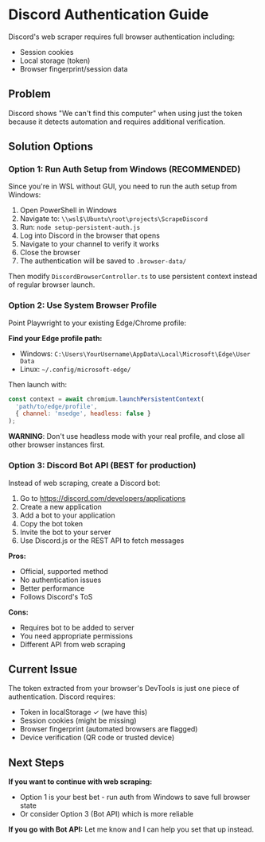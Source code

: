 # Discord Authentication Guide

Discord's web scraper requires full browser authentication including:
- Session cookies
- Local storage (token)
- Browser fingerprint/session data

## Problem
Discord shows "We can't find this computer" when using just the token because it detects automation and requires additional verification.

## Solution Options

### Option 1: Run Auth Setup from Windows (RECOMMENDED)

Since you're in WSL without GUI, you need to run the auth setup from Windows:

1. Open PowerShell in Windows
2. Navigate to: `\\wsl$\Ubuntu\root\projects\ScrapeDiscord`
3. Run: `node setup-persistent-auth.js`
4. Log into Discord in the browser that opens
5. Navigate to your channel to verify it works
6. Close the browser
7. The authentication will be saved to `.browser-data/`

Then modify `DiscordBrowserController.ts` to use persistent context instead of regular browser launch.

### Option 2: Use System Browser Profile

Point Playwright to your existing Edge/Chrome profile:

**Find your Edge profile path:**
- Windows: `C:\Users\YourUsername\AppData\Local\Microsoft\Edge\User Data`
- Linux: `~/.config/microsoft-edge/`

Then launch with:
```javascript
const context = await chromium.launchPersistentContext(
  'path/to/edge/profile',
  { channel: 'msedge', headless: false }
);
```

**WARNING**: Don't use headless mode with your real profile, and close all other browser instances first.

### Option 3: Discord Bot API (BEST for production)

Instead of web scraping, create a Discord bot:

1. Go to https://discord.com/developers/applications
2. Create a new application
3. Add a bot to your application
4. Copy the bot token
5. Invite the bot to your server
6. Use Discord.js or the REST API to fetch messages

**Pros:**
- Official, supported method
- No authentication issues
- Better performance
- Follows Discord's ToS

**Cons:**
- Requires bot to be added to server
- You need appropriate permissions
- Different API from web scraping

## Current Issue

The token extracted from your browser's DevTools is just one piece of authentication. Discord requires:
- Token in localStorage ✓ (we have this)
- Session cookies (might be missing)
- Browser fingerprint (automated browsers are flagged)
- Device verification (QR code or trusted device)

## Next Steps

**If you want to continue with web scraping:**
- Option 1 is your best bet - run auth from Windows to save full browser state
- Or consider Option 3 (Bot API) which is more reliable

**If you go with Bot API:**
Let me know and I can help you set that up instead.
